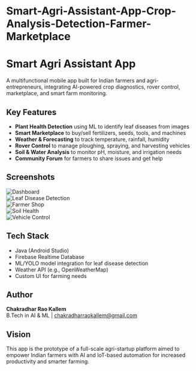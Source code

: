 # Smart-Agri-Assistant-App-Crop-Analysis-Detection-Farmer-Marketplace

# Smart Agri Assistant App 

A multifunctional mobile app built for Indian farmers and agri-entrepreneurs, integrating AI-powered crop diagnostics, rover control, marketplace, and smart farm monitoring.

## Key Features
- **Plant Health Detection** using ML to identify leaf diseases from images
- **Smart Marketplace** to buy/sell fertilizers, seeds, tools, and machines
- **Weather & Forecasting** to track temperature, rainfall, humidity
- **Rover Control** to manage ploughing, spraying, and harvesting vehicles
- **Soil & Water Analysis** to monitor pH, moisture, and irrigation needs
- **Community Forum** for farmers to share issues and get help

##  Screenshots

![Dashboard](screenshots/home_dashboard.png)  
![Leaf Disease Detection](screenshots/disease_detection_result.png)  
![Farmer Shop](screenshots/marketplace.png)  
![Soil Health](screenshots/soil_health_report.png)  
![Vehicle Control](screenshots/vehicle_control_ui.png)

##  Tech Stack
- Java (Android Studio)
- Firebase Realtime Database
- ML/YOLO model integration for leaf disease detection
- Weather API (e.g., OpenWeatherMap)
- Custom UI for farming needs

## Author
**Chakradhar Rao Kallem**  
B.Tech in AI & ML | chakradharraokallem@gmail.com

## Vision
This app is the prototype of a full-scale agri-startup platform aimed to empower Indian farmers with AI and IoT-based automation for increased productivity and smarter farming.

